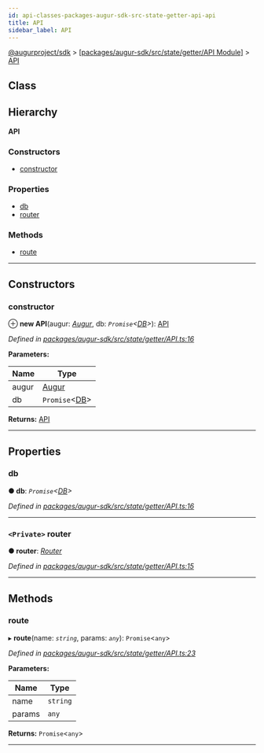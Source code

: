 ```yaml
---
id: api-classes-packages-augur-sdk-src-state-getter-api-api
title: API
sidebar_label: API
---
```


[@augurproject/sdk](api-readme.md) > [[packages/augur-sdk/src/state/getter/API Module]](api-modules-packages-augur-sdk-src-state-getter-api-module.md) > [API](api-classes-packages-augur-sdk-src-state-getter-api-api.md)

## Class

## Hierarchy

**API**

### Constructors

* [constructor](api-classes-packages-augur-sdk-src-state-getter-api-api.md#constructor)

### Properties

* [db](api-classes-packages-augur-sdk-src-state-getter-api-api.md#db)
* [router](api-classes-packages-augur-sdk-src-state-getter-api-api.md#router)

### Methods

* [route](api-classes-packages-augur-sdk-src-state-getter-api-api.md#route)

---

## Constructors

<a id="constructor"></a>

###  constructor

⊕ **new API**(augur: *[Augur](api-classes-packages-augur-sdk-src-augur-augur.md)*, db: *`Promise`<[DB](api-classes-packages-augur-sdk-src-state-db-db-db.md)>*): [API](api-classes-packages-augur-sdk-src-state-getter-api-api.md)

*Defined in [packages/augur-sdk/src/state/getter/API.ts:16](https://github.com/AugurProject/augur/blob/0ea8996003/packages/augur-sdk/src/state/getter/API.ts#L16)*

**Parameters:**

| Name | Type |
| ------ | ------ |
| augur | [Augur](api-classes-packages-augur-sdk-src-augur-augur.md) |
| db | `Promise`<[DB](api-classes-packages-augur-sdk-src-state-db-db-db.md)> |

**Returns:** [API](api-classes-packages-augur-sdk-src-state-getter-api-api.md)

___

## Properties

<a id="db"></a>

###  db

**● db**: *`Promise`<[DB](api-classes-packages-augur-sdk-src-state-db-db-db.md)>*

*Defined in [packages/augur-sdk/src/state/getter/API.ts:16](https://github.com/AugurProject/augur/blob/0ea8996003/packages/augur-sdk/src/state/getter/API.ts#L16)*

___
<a id="router"></a>

### `<Private>` router

**● router**: *[Router](api-classes-packages-augur-sdk-src-state-getter-router-router.md)*

*Defined in [packages/augur-sdk/src/state/getter/API.ts:15](https://github.com/AugurProject/augur/blob/0ea8996003/packages/augur-sdk/src/state/getter/API.ts#L15)*

___

## Methods

<a id="route"></a>

###  route

▸ **route**(name: *`string`*, params: *`any`*): `Promise`<`any`>

*Defined in [packages/augur-sdk/src/state/getter/API.ts:23](https://github.com/AugurProject/augur/blob/0ea8996003/packages/augur-sdk/src/state/getter/API.ts#L23)*

**Parameters:**

| Name | Type |
| ------ | ------ |
| name | `string` |
| params | `any` |

**Returns:** `Promise`<`any`>

___

